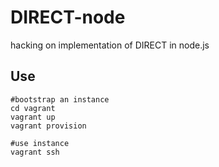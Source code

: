 DIRECT-node
===========

hacking on implementation of DIRECT in node.js

Use
---

	#bootstrap an instance
	cd vagrant
	vagrant up
	vagrant provision

	#use instance
	vagrant ssh
